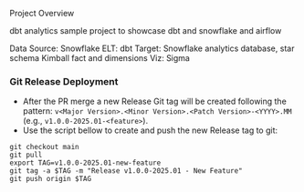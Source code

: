 Project Overview

dbt analytics sample project to showcase dbt and snowflake and airflow

Data Source: Snowflake 
ELT: dbt 
Target: Snowflake analytics database, star schema Kimball fact and dimensions
Viz: Sigma 

### Git Release Deployment

- After the PR merge a new Release Git tag will be created following the pattern: 
`v<Major Version>.<Minor Version>.<Patch Version>-<YYYY>.MM` (e.g., `v1.0.0-2025.01-<feature>`).
- Use the script bellow to create and push the new Release tag to git:
```
git checkout main
git pull
export TAG=v1.0.0-2025.01-new-feature
git tag -a $TAG -m "Release v1.0.0-2025.01 - New Feature"
git push origin $TAG 
```